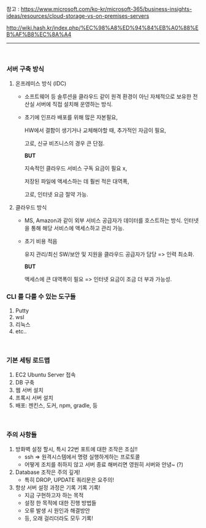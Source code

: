 참고 : https://www.microsoft.com/ko-kr/microsoft-365/business-insights-ideas/resources/cloud-storage-vs-on-premises-servers

http://wiki.hash.kr/index.php/%EC%98%A8%ED%94%84%EB%A0%88%EB%AF%B8%EC%8A%A4

<hr>

<br>

### 서버 구축 방식

1. 온프레미스 방식 (IDC)

   - 소프트웨어 등 솔루션을 클라우드 같이 원격 환경이 아닌 자체적으로 보유한 전산실 서버에 직접 설치해 운영하는 방식.

   - 초기에 인프라 배포를 위해 많은 자본필요,

     HW에서 결함이 생기거나 교체해야할 때, 추가적인 자금이 필요,

     고로, 신규 비즈니스의 경우 큰 단점.

     **BUT**

     지속적인 클라우드 서비스 구독 요금이 필요 x,

     저장된 파일에 액세스하는 데 훨씬 적은 대역폭,

     고로, 인터넷 요금 절약 가능.

2. 클라우드 방식

   - MS, Amazon과 같이 외부 서비스 공급자가 데이터를 호스트하는 방식. 인터넷을 통해 해당 서비스에 액세스하고 관리 가능.

   - 초기 비용 적음

     유지 관리/최신 SW/보안 및 지원을 클라우드 공급자가 담당 => 인력 최소화.

     **BUT**

     액세스에 큰 대역폭이 필요 => 인터넷 요금이 조금 더 부과 가능성.

### CLI 를 다룰 수 있는 도구들

1. Putty
2. wsl
3. 리눅스
4. etc..

<br>

### 기본 세팅 로드맵

1. EC2 Ubuntu Server 접속
2. DB 구축
3. 웹 서버 설치
4. 프록시 서버 설치 
5. 배포: 젠킨스, 도커, npm, gradle, 등

<br>

### 주의 사항들

1. 방화벽 설정 할시, 특시 22번 포트에 대한 조작은 조심!!
   - ssh => 원격시스템에서 명령 실행하게하는 프로토콜
   - 어떻게 조치를 취하지 않고 서버 종료 해버리면 영원히 서버와 안녕~ (?)
2. Database 조작은 주의 깊게! 
   - 특히 DROP, UPDATE 쿼리문은 요주의!
3. 항상 서버 설정 과정은 기록 기록 기록!
   - 지금 구현하고자 하는 목적
   - 설정 한 목적에 대한 진행 방법들
   - 오류 발생 시 원인과 해결방안
   - 등, 오래 걸리더라도 모두 기록!